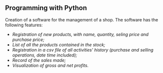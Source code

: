 ## Programming with Python

Creation of a software for the management of a shop. The software has the following features:

* _Registration of new products, with name, quantity, seling price and purchase price;_
* _List of all the products contained in the stock;_
* _Registration in a csv file of all activities' history (purchase and selling operations, date time included);_
* _Record of the sales made;_
* _Visualization of gross and net profits._

